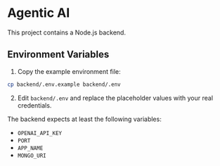# Agentic AI

This project contains a Node.js backend.

## Environment Variables

1. Copy the example environment file:

```bash
cp backend/.env.example backend/.env
```

2. Edit `backend/.env` and replace the placeholder values with your real credentials.

The backend expects at least the following variables:

- `OPENAI_API_KEY`
- `PORT`
- `APP_NAME`
- `MONGO_URI`

